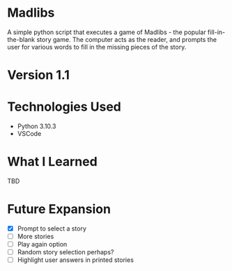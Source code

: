 # Madlibs
A simple python script that executes a game of Madlibs - the popular fill-in-the-blank story game. The computer acts as the reader, and prompts the user for various words to fill in the missing pieces of the story.

# Version 1.1
# Technologies Used
- Python 3.10.3
- VSCode
# What I Learned
TBD
# Future Expansion
- [x] Prompt to select a story
- [ ] More stories
- [ ] Play again option
- [ ] Random story selection perhaps?
- [ ] Highlight user answers in printed stories
